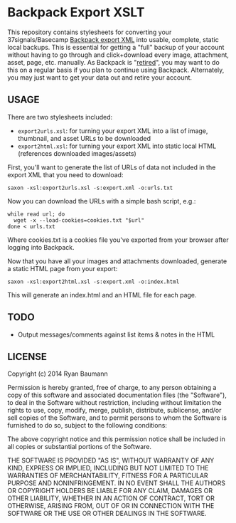 Backpack Export XSLT
====================

This repository contains stylesheets for converting your 37signals/Basecamp [Backpack export XML](https://help.basecamp.com/backpack/questions/255-can-i-export-my-data-out-of-backpack) into usable, complete, static local backups. This is essential for getting a "full" backup of your account without having to go through and click+download every image, attachment, asset, page, etc. manually. As Backpack is "[retired](https://basecamp.com/backpack-retired)", you may want to do this on a regular basis if you plan to continue using Backpack. Alternately, you may just want to get your data out and retire your account.

USAGE
-----

There are two stylesheets included:

* `export2urls.xsl`: for turning your export XML into a list of image, thumbnail, and asset URLs to be downloaded
* `export2html.xsl`: for turning your export XML into static local HTML (references downloaded images/assets)

First, you'll want to generate the list of URLs of data not included in the export XML that you need to download:

    saxon -xsl:export2urls.xsl -s:export.xml -o:urls.txt

Now you can download the URLs with a simple bash script, e.g.:

    while read url; do
      wget -x --load-cookies=cookies.txt "$url"
    done < urls.txt

Where cookies.txt is a cookies file you've exported from your browser after logging into Backpack.

Now that you have all your images and attachments downloaded, generate a static HTML page from your export:

    saxon -xsl:export2html.xsl -s:export.xml -o:index.html

This will generate an index.html and an HTML file for each page.

TODO
----

* Output messages/comments against list items & notes in the HTML

LICENSE
-------
Copyright (c) 2014 Ryan Baumann

Permission is hereby granted, free of charge, to any person obtaining a copy
of this software and associated documentation files (the "Software"), to deal
in the Software without restriction, including without limitation the rights
to use, copy, modify, merge, publish, distribute, sublicense, and/or sell
copies of the Software, and to permit persons to whom the Software is
furnished to do so, subject to the following conditions:

The above copyright notice and this permission notice shall be included in
all copies or substantial portions of the Software.

THE SOFTWARE IS PROVIDED "AS IS", WITHOUT WARRANTY OF ANY KIND, EXPRESS OR
IMPLIED, INCLUDING BUT NOT LIMITED TO THE WARRANTIES OF MERCHANTABILITY,
FITNESS FOR A PARTICULAR PURPOSE AND NONINFRINGEMENT. IN NO EVENT SHALL THE
AUTHORS OR COPYRIGHT HOLDERS BE LIABLE FOR ANY CLAIM, DAMAGES OR OTHER
LIABILITY, WHETHER IN AN ACTION OF CONTRACT, TORT OR OTHERWISE, ARISING FROM,
OUT OF OR IN CONNECTION WITH THE SOFTWARE OR THE USE OR OTHER DEALINGS IN
THE SOFTWARE.